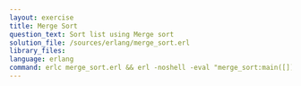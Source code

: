 ```yaml
---
layout: exercise
title: Merge Sort
question_text: Sort list using Merge sort
solution_file: /sources/erlang/merge_sort.erl
library_files:
language: erlang
command: erlc merge_sort.erl && erl -noshell -eval "merge_sort:main([])."
---
```

